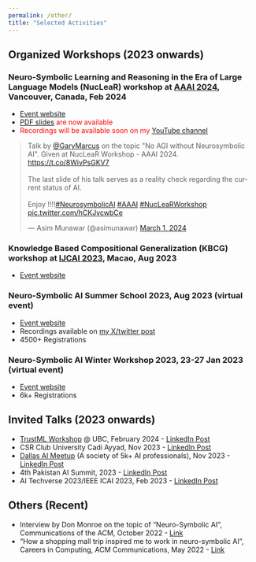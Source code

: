 ```yaml
---
permalink: /other/
title: "Selected Activities"
---
```


## Organized Workshops (2023 onwards)

### Neuro-Symbolic Learning and Reasoning in the Era of Large Language Models (**NucLeaR**) workshop at [AAAI 2024](https://aaai.org/aaai-conference/), Vancouver, Canada, Feb 2024 
   - [Event website](https://nuclear-workshop.github.io/)
   - <span style="color: red;">[PDF slides](https://github.com/nuclear-workshop/nuclear-workshop.github.io/tree/master/assets/2024_aaai_nuclear_invited_talk_slides) are now available</span>
   - <span style="color: red;">Recordings will be available soon on my [YouTube channel](https://www.youtube.com/@asimmunawar)</span>

<blockquote class="twitter-tweet" data-media-max-width="560"><p lang="en" dir="ltr">Talk by <a href="https://twitter.com/GaryMarcus?ref_src=twsrc%5Etfw">@GaryMarcus</a> on the topic &quot;No AGI without Neurosymbolic AI&quot;. Given at NucLeaR Workshop - AAAI 2024. <a href="https://t.co/8WivPsGKV7">https://t.co/8WivPsGKV7</a><br><br>The last slide of his talk serves as a reality check regarding the current status of AI.<br><br>Enjoy !!!!<a href="https://twitter.com/hashtag/NeurosymbolicAI?src=hash&amp;ref_src=twsrc%5Etfw">#NeurosymbolicAI</a> <a href="https://twitter.com/hashtag/AAAI?src=hash&amp;ref_src=twsrc%5Etfw">#AAAI</a> <a href="https://twitter.com/hashtag/NucLeaRWorkshop?src=hash&amp;ref_src=twsrc%5Etfw">#NucLeaRWorkshop</a> <a href="https://t.co/hCKJvcwbCe">pic.twitter.com/hCKJvcwbCe</a></p>&mdash; Asim Munawar (@asimunawar) <a href="https://twitter.com/asimunawar/status/1763355051538448786?ref_src=twsrc%5Etfw">March 1, 2024</a></blockquote> <script async src="https://platform.twitter.com/widgets.js" charset="utf-8"></script>


### Knowledge Based Compositional Generalization (KBCG) workshop at [IJCAI 2023](https://ijcai-23.org/), Macao, Aug 2023
   - [Event website](https://knowledgeai.github.io/)

### Neuro-Symbolic AI Summer School 2023, Aug 2023 (virtual event)
   - [Event website](https://neurosymbolic.github.io/nsss2023/index.html)
   - Recordings available on [my X/twitter post](https://twitter.com/asimunawar/status/1696850589299229130)
   - 4500+ Registrations

### Neuro-Symbolic AI Winter Workshop 2023, 23-27 Jan 2023 (virtual event)
   - [Event website](https://ibm.github.io/neuro-symbolic-ai/events/ns-workshop2023/)
   - 6k+ Registrations


## Invited Talks (2023 onwards)

- [TrustML Workshop](https://trustml.ubc.ca/events/trustml-workshop-ubc-february-2024) @ UBC, February 2024 - [LinkedIn Post](https://www.linkedin.com/feed/update/urn:li:activity:7168458996033470464/)
- CSR Club University Cadi Ayyad, Nov 2023 - [LinkedIn Post](https://www.linkedin.com/posts/csr-club-fps_aiinsights-languagemodels-techtalks-activity-7132790432022843392-rUPk?utm_source=share&utm_medium=member_desktop)
- [Dallas AI Meetup](https://www.meetup.com/dal-ai/) (A society of 5k+ AI professionals), Nov 2023 - [LinkedIn Post](https://www.linkedin.com/feed/update/urn:li:activity:7119812126839291904?utm_source=share&utm_medium=member_desktop)
- 4th Pakistan AI Summit, 2023 - [LinkedIn Post](https://www.linkedin.com/feed/update/urn:li:activity:7040555977091223552?utm_source=share&utm_medium=member_desktop)
- AI Techverse 2023/IEEE ICAI 2023, Feb 2023 - [LinkedIn Post](https://www.linkedin.com/feed/update/urn:li:activity:7021013459102248960/)

## Others (Recent)

- Interview by Don Monroe on the topic of “Neuro-Symbolic AI”, Communications of the ACM, October 2022 - [Link](https://cacm.acm.org/magazines/2022/10/264844-neurosymbolic-ai/abstract)
- “How a shopping mall trip inspired me to work in neuro-symbolic AI”, Careers in Computing, ACM Communications, May 2022 - [Link](https://cacm.acm.org/magazines/2022/5/260361-how-a-shopping-mall-trip-inspired-me-to-work-in-neuro-symbolic-ai/abstract)
